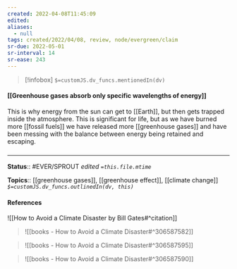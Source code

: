 ```yaml
---
created: 2022-04-08T11:45:09 
edited: 
aliases:
  - null
tags: created/2022/04/08, review, node/evergreen/claim
sr-due: 2022-05-01
sr-interval: 14
sr-ease: 243
---
```

> [!infobox]
`$=customJS.dv_funcs.mentionedIn(dv)`

#### [[Greenhouse gases absorb only specific wavelengths of energy]]

This is why energy from the sun can get to [[Earth]], but then gets trapped inside the atmosphere. This is significant for life, but as we have burned more [[fossil fuels]] we have released more [[greenhouse gases]] and have been messing with the balance between energy being retained and escaping.

### <hr class="footnote"/>

**Status**:: #EVER/SPROUT
*edited `=this.file.mtime`*

**Topics**:: [[greenhouse gases]], [[greenhouse effect]], [[climate change]]
*`$=customJS.dv_funcs.outlinedIn(dv, this)`*

#### References

![[How to Avoid a Climate Disaster by Bill Gates#^citation]]
> ![[books - How to Avoid a Climate Disaster#^306587582]]

> ![[books - How to Avoid a Climate Disaster#^306587595]]

> ![[books - How to Avoid a Climate Disaster#^306587590]]
